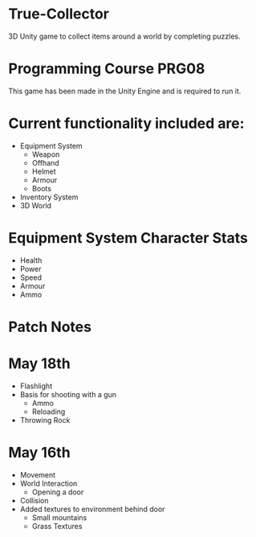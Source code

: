 # True-Collector
3D Unity game to collect items around a world by completing puzzles.

# Programming Course PRG08
This game has been made in the Unity Engine and is required to run it.

# Current functionality included are:
- Equipment System
  - Weapon
  - Offhand
  - Helmet
  - Armour
  - Boots
- Inventory System
- 3D World

# Equipment System Character Stats
- Health
- Power
- Speed
- Armour
- Ammo

# Patch Notes
# May 18th
- Flashlight
- Basis for shooting with a gun
  - Ammo
  - Reloading
- Throwing Rock

# May 16th
- Movement
- World Interaction
  - Opening a door
- Collision
- Added textures to environment behind door
  - Small mountains
  - Grass Textures

